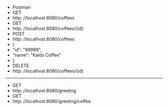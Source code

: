 - Postman
- GET
- http: //localhost:8080/coffees
- GET
- http: //localhost:8080/coffees/{id}
- POST
- http: //localhost:8080/coffees
- {
- "id": "99999",
- "name": "Kalds Coffee"
- }
- DELETE
- http: //localhost:8080/coffees/{id}
- ------------------------------------
- GET
- http: //localhost:8080/greeting
- GET
- http: //localhost:8080/greeting/coffee
